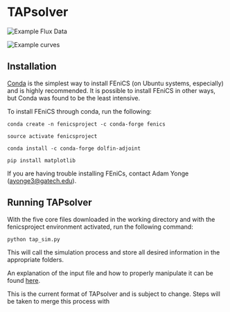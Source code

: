 # TAPsolver

![Example Flux Data]()

![Example curves]()

## Installation

[Conda](https://docs.conda.io/projects/conda/en/latest/user-guide/install) is the simplest way to install FEniCS (on Ubuntu systems, especially) and is highly recommended. It is possible to install FEniCS in other ways, but Conda was found to be the least intensive.

To install FEniCS through conda, run the following:

	conda create -n fenicsproject -c conda-forge fenics

	source activate fenicsproject

	conda install -c conda-forge dolfin-adjoint

	pip install matplotlib

If you are having trouble installing FEniCs, contact Adam Yonge (ayonge3@gatech.edu).

## Running TAPsolver

With the five core files downloaded in the working directory and with the fenicsproject environment activated, run the following command:

	python tap_sim.py

This will call the simulation process and store all desired information in the appropriate folders. 

An explanation of the input file and how to properly manipulate it can be found [here](https://github.com/medford-group/TAPsolver/tree/master/docs/outline/input_file). 

This is the current format of TAPsolver and is subject to change. Steps will be taken to merge this process with 

